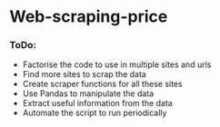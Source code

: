 # Web-scraping-price

### ToDo:
* Factorise the code to use in multiple sites and urls
* Find more sites to scrap the data
* Create scraper functions for all these sites
* Use Pandas to manipulate the data
* Extract useful information from the data
* Automate the script to run periodically
